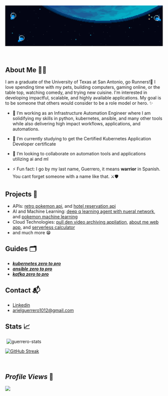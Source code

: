 ![](header.gif)


<br/>

## About Me :man_technologist:	

 I am a graduate of the University of Texas at San Antonio, go Runners!🤙 I love spending time with my pets, building computers, gaming online, or the table top, watching comedy, and trying new cuisine. I'm interested in developing impactful, scalable, and highly available applications. My goal is to be someone that others would consider to be a role model or hero. ✨

- 🔭 I’m working as an Infrastructure Automation Engineer where I am solidifying my skills in python, kubernetes, ansible, and many other tools while also delivering high impact workflows, applications, and automations.

- 🌱 I’m currently studying to get the Certified Kubernetes Application Developer certificate 

- 👯 I’m looking to collaborate on automation tools and applications utilizing ai and ml  

- ⚡ Fun fact: I go by my last name, Guerrero, it means **warrior** in Spanish. You cant forget someone with a name like that. ⚔️🛡️


## Projects 🚧	
* APIs: [retro pokemon api](https://github.com/aguerrero232/retro_pokemon_game_api), and [hotel reservation api](https://github.com/aguerrero232/hotel-reservations-api)
* AI and Machine Learning: [deep q learning agent with nueral network](https://github.com/aguerrero232/deep-q-learning-agent-nn), and [pokemon machine learning](https://github.com/aguerrero232/pokemon-data-analysis-and-prediction)
* Cloud Technologies: [pull den video archiving appliation](https://github.com/aguerrero232/pull-den), [about me web app](https://github.com/aguerrero232/cloudfront-highly-available-web-app), and [serverless calculator](https://github.com/aguerrero232/serverless-calculator-and-ps)
* and much more 😁


## Guides 🗂️

* [***kubernetes zero to pro***](https://aguerrero232.github.io/kubernetes-zero-to-pro/)
* [***ansible zero to pro***](https://aguerrero232.github.io/ansible-zero-to-pro/)
* [***kafka zero to pro***](https://aguerrero232.github.io/kafka-zero-to-pro/) 

## Contact :mailbox_with_mail:	
- [Linkedin](https://www.linkedin.com/in/arielguerrero1012/)
- arielguerrero1012@gmail.com


## Stats :chart_with_upwards_trend:

<p>&nbsp;<img align="center" src="https://github-readme-stats.vercel.app/api?username=aguerrero232&show_icons=true&locale=en" alt="guerrero-stats" /></p>

[![GitHub Streak](https://github-readme-streak-stats.herokuapp.com?user=aguerrero232&theme=dark&border_radius=3.2)](https://git.io/streak-stats)

<br/>

## ***Profile Views*** 👀

<img src="https://profile-counter.glitch.me/aguerrero232/count.svg" /> 

<!--
**aguerrero232/aguerrero232** is a ✨ _special_ ✨ repository because its `README.md` (this file) appears on your GitHub profile.

Here are some ideas to get you started:

- 🔭 I’m currently working on ...
- 🌱 I’m currently learning ...
- 👯 I’m looking to collaborate on ...
- 🤔 I’m looking for help with ...
- 💬 Ask me about ...
- 📫 How to reach me: ...
- 😄 Pronouns: ...
- ⚡ Fun fact: ...
-->
